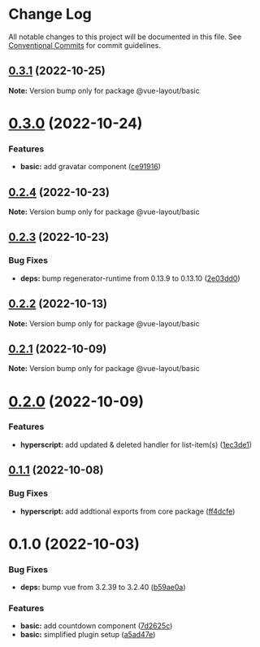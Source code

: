 # Change Log

All notable changes to this project will be documented in this file.
See [Conventional Commits](https://conventionalcommits.org) for commit guidelines.

## [0.3.1](https://github.com/tada5hi/vue-layout/compare/@vue-layout/basic@0.3.0...@vue-layout/basic@0.3.1) (2022-10-25)

**Note:** Version bump only for package @vue-layout/basic





# [0.3.0](https://github.com/tada5hi/vue-layout/compare/@vue-layout/basic@0.2.4...@vue-layout/basic@0.3.0) (2022-10-24)


### Features

* **basic:** add gravatar component ([ce91916](https://github.com/tada5hi/vue-layout/commit/ce91916082e41f333d55bfbca1be7c77a1f7ebbb))





## [0.2.4](https://github.com/tada5hi/vue-layout/compare/@vue-layout/basic@0.2.3...@vue-layout/basic@0.2.4) (2022-10-23)

**Note:** Version bump only for package @vue-layout/basic





## [0.2.3](https://github.com/tada5hi/vue-layout/compare/@vue-layout/basic@0.2.2...@vue-layout/basic@0.2.3) (2022-10-23)


### Bug Fixes

* **deps:** bump regenerator-runtime from 0.13.9 to 0.13.10 ([2e03dd0](https://github.com/tada5hi/vue-layout/commit/2e03dd0c5b34a6fbc38c500a21406b92f89f0eb9))





## [0.2.2](https://github.com/tada5hi/vue-layout/compare/@vue-layout/basic@0.2.1...@vue-layout/basic@0.2.2) (2022-10-13)

**Note:** Version bump only for package @vue-layout/basic





## [0.2.1](https://github.com/tada5hi/vue-layout/compare/@vue-layout/basic@0.2.0...@vue-layout/basic@0.2.1) (2022-10-09)

**Note:** Version bump only for package @vue-layout/basic





# [0.2.0](https://github.com/tada5hi/vue-layout/compare/@vue-layout/basic@0.1.1...@vue-layout/basic@0.2.0) (2022-10-09)


### Features

* **hyperscript:** add updated & deleted handler for list-item(s) ([1ec3de1](https://github.com/tada5hi/vue-layout/commit/1ec3de16ca5799783c21cb0949b3be32ed786db3))





## [0.1.1](https://github.com/tada5hi/vue-layout/compare/@vue-layout/basic@0.1.0...@vue-layout/basic@0.1.1) (2022-10-08)


### Bug Fixes

* **hyperscript:** add addtional exports from core package ([ff4dcfe](https://github.com/tada5hi/vue-layout/commit/ff4dcfe94eb2bf9c6a5626cd066e4e2368056525))





# 0.1.0 (2022-10-03)


### Bug Fixes

* **deps:** bump vue from 3.2.39 to 3.2.40 ([b59ae0a](https://github.com/tada5hi/vue-layout/commit/b59ae0ae2f9e4366caef983bf2109f2ff0210de6))


### Features

* **basic:** add countdown component ([7d2625c](https://github.com/tada5hi/vue-layout/commit/7d2625c5aac9a294f33618fb257a4abebe23dd73))
* **basic:** simplified plugin setup ([a5ad47e](https://github.com/tada5hi/vue-layout/commit/a5ad47efa85aac4bf59c6130fdbab546cbcd194a))
